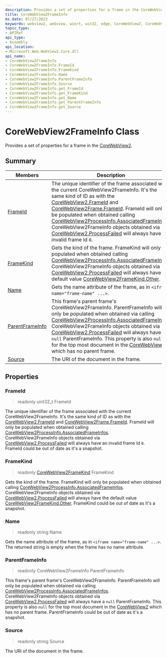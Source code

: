 ```yaml
---
description: Provides a set of properties for a frame in the CoreWebView2.
title: CoreWebView2FrameInfo
ms.date: 07/27/2023
keywords: webview2, webview, winrt, win32, edge, CoreWebView2, CoreWebView2Controller, browser control, edge html, CoreWebView2FrameInfo
topic_type:
- APIRef
api_type:
- Assembly
api_location:
- Microsoft.Web.WebView2.Core.dll
api_name:
- CoreWebView2FrameInfo
- CoreWebView2FrameInfo.FrameId
- CoreWebView2FrameInfo.FrameKind
- CoreWebView2FrameInfo.Name
- CoreWebView2FrameInfo.ParentFrameInfo
- CoreWebView2FrameInfo.Source
- CoreWebView2FrameInfo.get_FrameId
- CoreWebView2FrameInfo.get_FrameKind
- CoreWebView2FrameInfo.get_Name
- CoreWebView2FrameInfo.get_ParentFrameInfo
- CoreWebView2FrameInfo.get_Source
---
```


# CoreWebView2FrameInfo Class



Provides a set of properties for a frame in the [CoreWebView2](corewebview2.md).

## Summary

Members|Description
--|--
[FrameId](#frameid) | The unique identifier of the frame associated with the current CoreWebView2FrameInfo. It's the same kind of ID as with the [CoreWebView2.FrameId](corewebview2.md#frameid) and [CoreWebView2Frame.FrameId](corewebview2frame.md#frameid). FrameId will only be populated when obtained calling [CoreWebView2ProcessInfo.AssociatedFrameInfos](corewebview2processinfo.md#associatedframeinfos). CoreWebView2FrameInfo objects obtained via [CoreWebView2.ProcessFailed](corewebview2.md#processfailed) will always have an invalid frame Id `0`.
[FrameKind](#framekind) | Gets the kind of the frame. FrameKind will only be populated when obtained calling [CoreWebView2ProcessInfo.AssociatedFrameInfos](corewebview2processinfo.md#associatedframeinfos). CoreWebView2FrameInfo objects obtained via [CoreWebView2.ProcessFailed](corewebview2.md#processfailed) will always have the default value [CoreWebView2FrameKind.Other](corewebview2framekind.md).
[Name](#name) | Gets the name attribute of the frame, as in `<iframe name="frame-name" ...>`.
[ParentFrameInfo](#parentframeinfo) | This frame's parent frame's CoreWebView2FrameInfo. ParentFrameInfo will only be populated when obtained via calling [CoreWebView2ProcessInfo.AssociatedFrameInfos](corewebview2processinfo.md#associatedframeinfos). CoreWebView2FrameInfo objects obtained via [CoreWebView2.ProcessFailed](corewebview2.md#processfailed) will always have a `null` ParentFrameInfo. This property is also `null` for the top most document in the [CoreWebView2](corewebview2.md) which has no parent frame.
[Source](#source) | The URI of the document in the frame.

## Properties

### FrameId

> readonly  uint32_t FrameId

The unique identifier of the frame associated with the current CoreWebView2FrameInfo. It's the same kind of ID as with the [CoreWebView2.FrameId](corewebview2.md#frameid) and [CoreWebView2Frame.FrameId](corewebview2frame.md#frameid). FrameId will only be populated when obtained calling [CoreWebView2ProcessInfo.AssociatedFrameInfos](corewebview2processinfo.md#associatedframeinfos). CoreWebView2FrameInfo objects obtained via [CoreWebView2.ProcessFailed](corewebview2.md#processfailed) will always have an invalid frame Id `0`.
FrameId could be out of date as it's a snapshot.

### FrameKind

> readonly  [CoreWebView2FrameKind](corewebview2framekind.md) FrameKind

Gets the kind of the frame. FrameKind will only be populated when obtained calling [CoreWebView2ProcessInfo.AssociatedFrameInfos](corewebview2processinfo.md#associatedframeinfos). CoreWebView2FrameInfo objects obtained via [CoreWebView2.ProcessFailed](corewebview2.md#processfailed) will always have the default value [CoreWebView2FrameKind.Other](corewebview2framekind.md).
FrameKind could be out of date as it's a snapshot.

### Name

> readonly  string Name

Gets the name attribute of the frame, as in `<iframe name="frame-name" ...>`.
The returned string is empty when the frame has no name attribute.

### ParentFrameInfo

> readonly  CoreWebView2FrameInfo ParentFrameInfo

This frame's parent frame's CoreWebView2FrameInfo. ParentFrameInfo will only be populated when obtained via calling [CoreWebView2ProcessInfo.AssociatedFrameInfos](corewebview2processinfo.md#associatedframeinfos). CoreWebView2FrameInfo objects obtained via [CoreWebView2.ProcessFailed](corewebview2.md#processfailed) will always have a `null` ParentFrameInfo. This property is also `null` for the top most document in the [CoreWebView2](corewebview2.md) which has no parent frame.
ParentFrameInfo could be out of date as it's a snapshot.

### Source

> readonly  string Source

The URI of the document in the frame.




